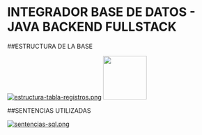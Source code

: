 # INTEGRADOR BASE DE DATOS - JAVA BACKEND FULLSTACK

##ESTRUCTURA DE LA BASE

[![estructura-tabla-registros.png](https://i.postimg.cc/gXrmFyZj/estructura-Tabla-registros-Insertados-Zas-Herrera.png)](https://postimg.cc/gXrmFyZj)
<img src="[https://your-image-url.type](https://i.postimg.cc/gXrmFyZj/estructura-Tabla-registros-Insertados-Zas-Herrera.png)" width="100" height="100">

##SENTENCIAS UTILIZADAS

[![sentencias-sql.png](https://i.postimg.cc/cgjZsKRm/sentencias-Sql-Zas-Herrera.png)](https://postimg.cc/cgjZsKRm)

